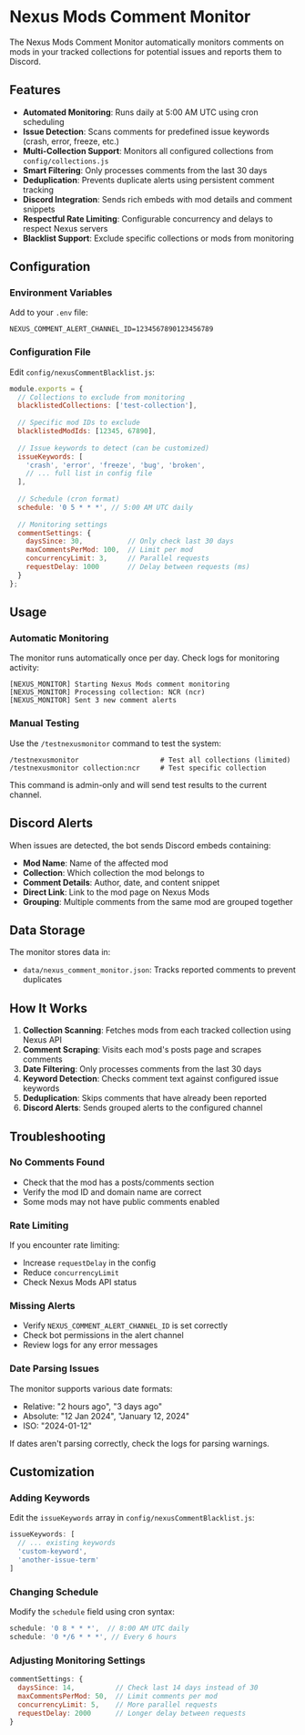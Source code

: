# Nexus Mods Comment Monitor

The Nexus Mods Comment Monitor automatically monitors comments on mods in your tracked collections for potential issues and reports them to Discord.

## Features

- **Automated Monitoring**: Runs daily at 5:00 AM UTC using cron scheduling
- **Issue Detection**: Scans comments for predefined issue keywords (crash, error, freeze, etc.)
- **Multi-Collection Support**: Monitors all configured collections from `config/collections.js`
- **Smart Filtering**: Only processes comments from the last 30 days
- **Deduplication**: Prevents duplicate alerts using persistent comment tracking
- **Discord Integration**: Sends rich embeds with mod details and comment snippets
- **Respectful Rate Limiting**: Configurable concurrency and delays to respect Nexus servers
- **Blacklist Support**: Exclude specific collections or mods from monitoring

## Configuration

### Environment Variables

Add to your `.env` file:

```env
NEXUS_COMMENT_ALERT_CHANNEL_ID=1234567890123456789
```

### Configuration File

Edit `config/nexusCommentBlacklist.js`:

```javascript
module.exports = {
  // Collections to exclude from monitoring
  blacklistedCollections: ['test-collection'],
  
  // Specific mod IDs to exclude
  blacklistedModIds: [12345, 67890],
  
  // Issue keywords to detect (can be customized)
  issueKeywords: [
    'crash', 'error', 'freeze', 'bug', 'broken',
    // ... full list in config file
  ],
  
  // Schedule (cron format)
  schedule: '0 5 * * *', // 5:00 AM UTC daily
  
  // Monitoring settings
  commentSettings: {
    daysSince: 30,           // Only check last 30 days
    maxCommentsPerMod: 100,  // Limit per mod
    concurrencyLimit: 3,     // Parallel requests
    requestDelay: 1000       // Delay between requests (ms)
  }
};
```

## Usage

### Automatic Monitoring

The monitor runs automatically once per day. Check logs for monitoring activity:

```
[NEXUS_MONITOR] Starting Nexus Mods comment monitoring
[NEXUS_MONITOR] Processing collection: NCR (ncr)
[NEXUS_MONITOR] Sent 3 new comment alerts
```

### Manual Testing

Use the `/testnexusmonitor` command to test the system:

```
/testnexusmonitor                    # Test all collections (limited)
/testnexusmonitor collection:ncr     # Test specific collection
```

This command is admin-only and will send test results to the current channel.

## Discord Alerts

When issues are detected, the bot sends Discord embeds containing:

- **Mod Name**: Name of the affected mod
- **Collection**: Which collection the mod belongs to  
- **Comment Details**: Author, date, and content snippet
- **Direct Link**: Link to the mod page on Nexus Mods
- **Grouping**: Multiple comments from the same mod are grouped together

## Data Storage

The monitor stores data in:

- `data/nexus_comment_monitor.json`: Tracks reported comments to prevent duplicates

## How It Works

1. **Collection Scanning**: Fetches mods from each tracked collection using Nexus API
2. **Comment Scraping**: Visits each mod's posts page and scrapes comments
3. **Date Filtering**: Only processes comments from the last 30 days
4. **Keyword Detection**: Checks comment text against configured issue keywords
5. **Deduplication**: Skips comments that have already been reported
6. **Discord Alerts**: Sends grouped alerts to the configured channel

## Troubleshooting

### No Comments Found

- Check that the mod has a posts/comments section
- Verify the mod ID and domain name are correct
- Some mods may not have public comments enabled

### Rate Limiting

If you encounter rate limiting:

- Increase `requestDelay` in the config
- Reduce `concurrencyLimit`
- Check Nexus Mods API status

### Missing Alerts

- Verify `NEXUS_COMMENT_ALERT_CHANNEL_ID` is set correctly
- Check bot permissions in the alert channel
- Review logs for any error messages

### Date Parsing Issues

The monitor supports various date formats:
- Relative: "2 hours ago", "3 days ago"
- Absolute: "12 Jan 2024", "January 12, 2024"
- ISO: "2024-01-12"

If dates aren't parsing correctly, check the logs for parsing warnings.

## Customization

### Adding Keywords

Edit the `issueKeywords` array in `config/nexusCommentBlacklist.js`:

```javascript
issueKeywords: [
  // ... existing keywords
  'custom-keyword',
  'another-issue-term'
]
```

### Changing Schedule

Modify the `schedule` field using cron syntax:

```javascript
schedule: '0 8 * * *',  // 8:00 AM UTC daily
schedule: '0 */6 * * *', // Every 6 hours
```

### Adjusting Monitoring Settings

```javascript
commentSettings: {
  daysSince: 14,          // Check last 14 days instead of 30
  maxCommentsPerMod: 50,  // Limit comments per mod
  concurrencyLimit: 5,    // More parallel requests
  requestDelay: 2000      // Longer delay between requests
}
```